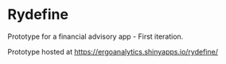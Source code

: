 # Rydefine
Prototype for a financial advisory app - First iteration. 

Prototype hosted at https://ergoanalytics.shinyapps.io/rydefine/
